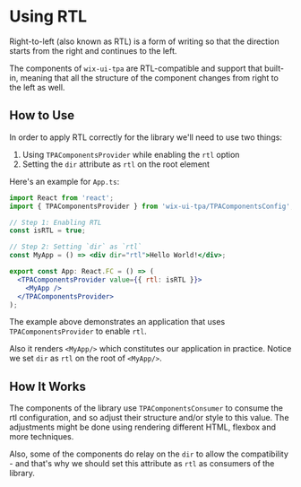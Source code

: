 # Using RTL

Right-to-left (also known as RTL) is a form of writing so that the direction starts from the right and continues to the left.

The components of `wix-ui-tpa` are RTL-compatible and support that built-in, meaning that all the structure of the component changes from right to the left as well.

## How to Use

In order to apply RTL correctly for the library we'll need to use two things:

1. Using `TPAComponentsProvider` while enabling the `rtl` option
2. Setting the `dir` attribute as `rtl` on the root element

Here's an example for `App.ts`:

```jsx
import React from 'react';
import { TPAComponentsProvider } from 'wix-ui-tpa/TPAComponentsConfig';

// Step 1: Enabling RTL
const isRTL = true;

// Step 2: Setting `dir` as `rtl`
const MyApp = () => <div dir="rtl">Hello World!</div>;

export const App: React.FC = () => (
  <TPAComponentsProvider value={{ rtl: isRTL }}>
    <MyApp />
  </TPAComponentsProvider>
);
```

The example above demonstrates an application that uses `TPAComponentsProvider` to enable `rtl`.

Also it renders `<MyApp/>` which constitutes our application in practice. Notice we set `dir` as `rtl` on the root of `<MyApp/>`.

## How It Works

The components of the library use `TPAComponentsConsumer` to consume the rtl configuration, and so adjust their structure and/or style to this value. The adjustments might be done using rendering different HTML, flexbox and more techniques.

Also, some of the components do relay on the `dir` to allow the compatibility - and that's why we should set this attribute as `rtl` as consumers of the library.

